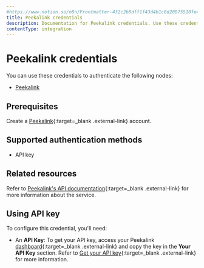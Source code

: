 ```yaml
---
#https://www.notion.so/n8n/Frontmatter-432c2b8dff1f43d4b1c8d20075510fe4
title: Peekalink credentials
description: Documentation for Peekalink credentials. Use these credentials to authenticate Peekalink in n8n, a workflow automation platform.
contentType: integration
---
```


# Peekalink credentials

You can use these credentials to authenticate the following nodes:

- [Peekalink](/integrations/builtin/app-nodes/n8n-nodes-base.peekalink/)

## Prerequisites

Create a [Peekalink](https://www.peekalink.io/){:target=_blank .external-link} account.

## Supported authentication methods

- API key

## Related resources

Refer to [Peekalink's API documentation](https://docs.peekalink.io/){:target=_blank .external-link} for more information about the service.

## Using API key

To configure this credential, you'll need:

- An **API Key**: To get your API key, access your Peekalink [dashboard](https://www.peekalink.io/app/overview){:target=_blank .external-link} and copy the key in the **Your API Key** section. Refer to [Get your API key](https://docs.peekalink.io/setup#get-your-api-key){:target=_blank .external-link} for more information.
